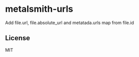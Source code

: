
# metalsmith-urls

  Add file.url, file.absolute_url and metatada.urls map from file.id

## License

  MIT